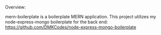 Overview: 

mern-boilerplate is a boilerplate MERN application.  This project utilizes my node-express-mongo boilerplate for the back end: https://github.com/DMKCodes/node-express-mongo-boilerplate
